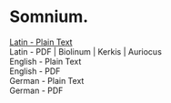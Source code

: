 # Somnium.

[Latin - Plain Text](full-text-latin.md)  
Latin - PDF | Biolinum | Kerkis | Auriocus  
English - Plain Text  
English - PDF  
German - Plain Text  
German - PDF  

